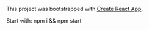 This project was bootstrapped with [Create React App](https://github.com/facebookincubator/create-react-app).

Start with:
	npm i && npm start
